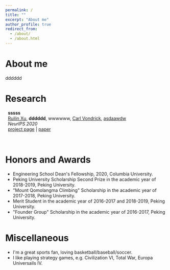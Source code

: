 ```yaml
---
permalink: /
title: ""
excerpt: "About me"
author_profile: true
redirect_from: 
  - /about/
  - /about.html
---
```

About me
======
dddddd

Research
======

&nbsp; __sssss__  
&nbsp;  [Ruilin Xu](https://henryxrl.wordpress.com), __dddddd__, wwwwww, [Carl Vondrick](http://www.cs.columbia.edu/~vondrick/), [asdaawdw](http://www.cs.columbia.edu/~cxz/index.htm)  
&nbsp;  *NeurIPS 2020*  
&nbsp;  [project page](http://www.cs.columbia.edu/cg/listen_to_the_silence/) | [paper](https://arxiv.org/pdf/2010.12013.pdf)  

<br/>

Honors and Awards
======
- Engineering School Dean's Fellowship, 2020, Columbia University.
- Peking University Scholarship Second Prize in the academic year of 2018-2019, Peking University.
- "Mount Qomolangma Climbing" Scholarship in the academic year of 2017-2018, Peking University.
- Merit Student in the academic year of 2016-2017 and 2018-2019, Peking University.
- "Founder Group" Scholarship in the academic year of 2016-2017, Peking University.


Miscellaneous
======
- I'm a great sports fan, loving basketball/baseball/soccer.
- I like playing strategy games, e.g. Civilization VI, Total War, Europa Universails IV.


<br/>
<br/>
